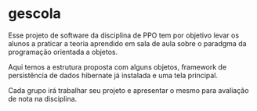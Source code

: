 # gescola
Esse projeto de software da disciplina de PPO tem por objetivo levar os alunos a praticar a teoria aprendido em sala de aula sobre o paradgma da programação orientada a objetos.

Aqui temos a estrutura proposta com alguns objetos, framework de persistência de dados hibernate já instalada e uma tela principal.

Cada grupo irá trabalhar seu projeto e apresentar o mesmo para avaliação de nota na disciplina.

